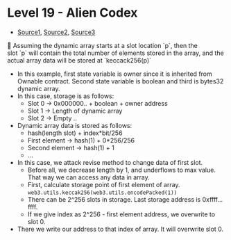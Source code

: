 # Level 19 - Alien Codex

- [Source1](https://ethereum.stackexchange.com/questions/140776/where-inside-smart-contract-storage-are-dynamic-array-values-stored), [Source2](https://programtheblockchain.com/posts/2018/03/09/understanding-ethereum-smart-contract-storage/), [Source3](https://weka.medium.com/announcing-the-winners-of-the-first-underhanded-solidity-coding-contest-282563a87079)

<aside>
📨 Assuming the dynamic array starts at a slot location `p`, then the slot `p` will contain the total number of elements stored in the array, and the actual array data will be stored at `keccack256(p)`

</aside>

- In this example, first state variable is owner since it is inherited from Ownable contract. Second state variable is boolean and third is bytes32 dynamic array.
- In this case, storage is as follows:
    - Slot 0 → 0x000000.. + boolean + owner address
    - Slot 1 → Length of dynamic array
    - Slot 2 → Empty ..
- Dynamic array data is stored as follows:
    - hash(length slot) + index*bit/256
    - First element → hash(1) + 0*256/256
    - Second element → hash(1) + 1
    - …
- In this case, we attack revise method to change data of first slot.
    - Before all, we decrease length by 1, and underflows to max value. That way we can access any data in array.
    - First, calculate storage point of first element of array. `web3.utils.keccak256(web3.utils.encodePacked(1))`
    - There can be 2^256 slots in storage. Last storage address is 0xffff…ffff.
    - If we give index as 2^256 - first element address, we overwrite to slot 0.
- There we write our address to that index of array. It will overwrite slot 0.